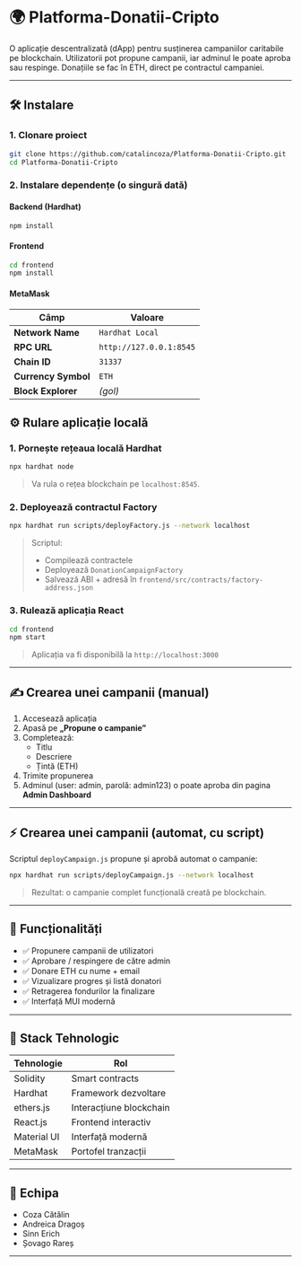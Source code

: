 # 🌍 Platforma-Donatii-Cripto

O aplicație descentralizată (dApp) pentru susținerea campaniilor caritabile pe blockchain. Utilizatorii pot propune campanii, iar adminul le poate aproba sau respinge. Donațiile se fac în ETH, direct pe contractul campaniei.

---

## 🛠️ Instalare

### 1. Clonare proiect

```bash
git clone https://github.com/catalincoza/Platforma-Donatii-Cripto.git
cd Platforma-Donatii-Cripto
```

### 2. Instalare dependențe (o singură dată)

#### Backend (Hardhat)

```bash
npm install
```

#### Frontend

```bash
cd frontend
npm install
```

#### MetaMask
| Câmp                | Valoare                 |
| ------------------- | ----------------------- |
| **Network Name**    | `Hardhat Local`         |
| **RPC URL**         | `http://127.0.0.1:8545` |
| **Chain ID**        | `31337`                 |
| **Currency Symbol** | `ETH`                   |
| **Block Explorer**  | *(gol)*       |

## ⚙️ Rulare aplicație locală

### 1. Pornește rețeaua locală Hardhat

```bash
npx hardhat node
```

> Va rula o rețea blockchain pe `localhost:8545`.

### 2. Deployează contractul Factory

```bash
npx hardhat run scripts/deployFactory.js --network localhost
```

> Scriptul:
> - Compilează contractele
> - Deployează `DonationCampaignFactory`
> - Salvează ABI + adresă în `frontend/src/contracts/factory-address.json`

### 3. Rulează aplicația React

```bash
cd frontend
npm start
```

> Aplicația va fi disponibilă la `http://localhost:3000`

---

## ✍️ Crearea unei campanii (manual)

1. Accesează aplicația
2. Apasă pe **„Propune o campanie”**
3. Completează:
   - Titlu
   - Descriere
   - Țintă (ETH)
4. Trimite propunerea
5. Adminul (user: admin, parolă: admin123) o poate aproba din pagina **Admin Dashboard**

---

## ⚡ Crearea unei campanii (automat, cu script)

Scriptul `deployCampaign.js` propune și aprobă automat o campanie:

```bash
npx hardhat run scripts/deployCampaign.js --network localhost
```

> Rezultat: o campanie complet funcțională creată pe blockchain.

---

## 🧪 Funcționalități

- ✅ Propunere campanii de utilizatori
- ✅ Aprobare / respingere de către admin
- ✅ Donare ETH cu nume + email
- ✅ Vizualizare progres și listă donatori
- ✅ Retragerea fondurilor la finalizare
- ✅ Interfață MUI modernă

---

## 🧠 Stack Tehnologic

| Tehnologie       | Rol                         |
|------------------|------------------------------|
| Solidity         | Smart contracts              |
| Hardhat          | Framework dezvoltare         |
| ethers.js        | Interacțiune blockchain      |
| React.js         | Frontend interactiv          |
| Material UI      | Interfață modernă            |
| MetaMask         | Portofel tranzacții          |

---

## 👤 Echipa

- Coza Cătălin  
- Andreica Dragoș  
- Sinn Erich  
- Șovago Rareș  

---